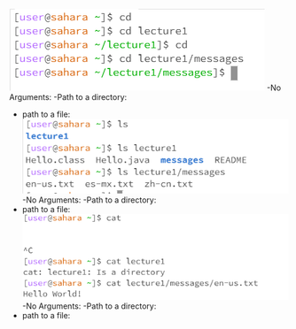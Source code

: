 ![Image](cd_portion.png)
-No Arguments: 
-Path to a directory: 
- path to a file: 
![Image](ls_portion.png)
-No Arguments: 
-Path to a directory: 
- path to a file: 
![Image](cat_portion.png)
-No Arguments: 
-Path to a directory:
- path to a file:
